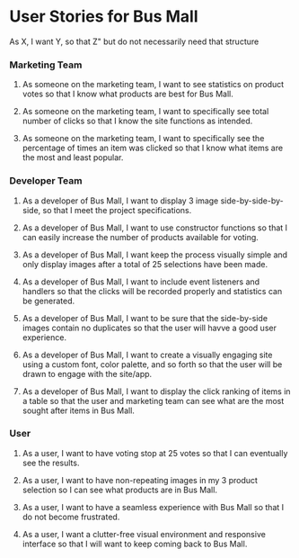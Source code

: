 # User Stories for Bus Mall

As X, I want Y, so that Z" but do not necessarily need that structure

### Marketing Team

1. As someone on the marketing team, I want to see statistics on product votes so that I know what products are best for Bus Mall.

2. As someone on the marketing team, I want to specifically see total number of clicks so that I know the site functions as intended.

3. As someone on the marketing team, I want to specifically see the percentage of times an item was clicked so that I know what items are the most and least popular.

### Developer Team

1. As a developer of Bus Mall, I want to display 3 image side-by-side-by-side, so that I meet the project specifications.

2. As a developer of Bus Mall, I want to use constructor functions so that I can easily increase the number of products available for voting.

3. As a developer of Bus Mall, I want keep the process visually simple and only display images after a total of 25 selections have been made.

4. As a developer of Bus Mall, I want to include event listeners and handlers so that the clicks will be recorded properly and statistics can be generated.

5. As a developer of Bus Mall, I want to be sure that the side-by-side images contain no duplicates so that the user will havve a good user experience.

6. As a developer of Bus Mall, I want to create a visually engaging site using a custom font, color palette, and so forth so that the user will be drawn to engage with the site/app.

7. As a developer of Bus Mall, I want to display the click ranking of items in a table so that the user and marketing team can see what are the most sought after items in Bus Mall.

### User

1. As a user, I want to have voting stop at 25 votes so that I can eventually see the results.

2. As a user, I want to have non-repeating images in my 3 product selection so I can see what products are in Bus Mall.

3. As a user, I want to have a seamless experience with Bus Mall so that I do not become frustrated.

4. As a user, I want a clutter-free visual environment and responsive interface so that I will want to keep coming back to Bus Mall.

